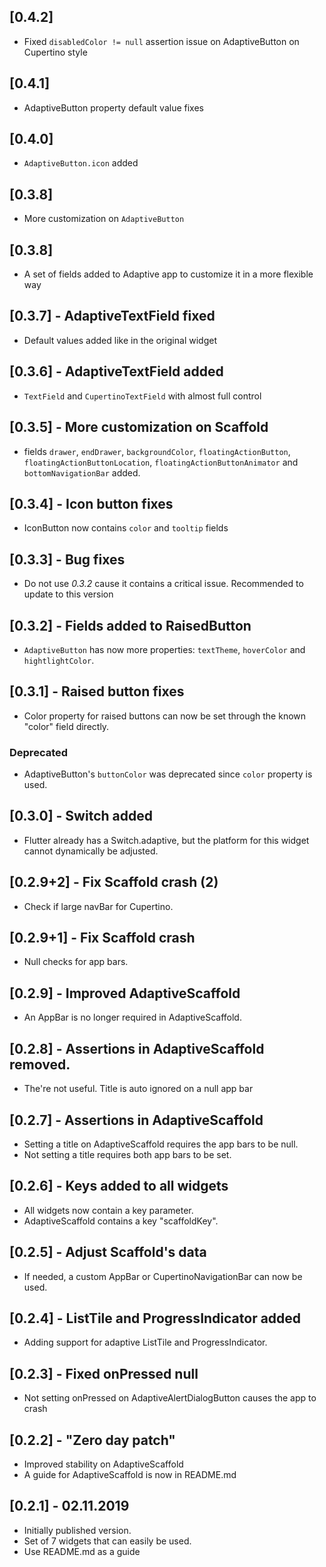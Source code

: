 ## [0.4.2]

* Fixed `disabledColor != null` assertion issue on AdaptiveButton on Cupertino style

## [0.4.1]

* AdaptiveButton property default value fixes

## [0.4.0]

* `AdaptiveButton.icon` added

## [0.3.8]

* More customization on `AdaptiveButton`

## [0.3.8]

* A set of fields added to Adaptive app to customize it in a more flexible way

## [0.3.7] - AdaptiveTextField fixed

* Default values added like in the original widget

## [0.3.6] - AdaptiveTextField added

* `TextField` and `CupertinoTextField` with almost full control

## [0.3.5] - More customization on Scaffold

* fields `drawer`, `endDrawer`, `backgroundColor`, `floatingActionButton`, `floatingActionButtonLocation`, `floatingActionButtonAnimator` and `bottomNavigationBar` added.

## [0.3.4] - Icon button fixes

* IconButton now contains `color` and `tooltip` fields

## [0.3.3] - Bug fixes

* Do not use *0.3.2* cause it contains a critical issue. Recommended to update to this version

## [0.3.2] - Fields added to RaisedButton

* `AdaptiveButton` has now more properties: `textTheme`, `hoverColor` and `hightlightColor`.

## [0.3.1] - Raised button fixes

* Color property for raised buttons can now be set through the known "color" field directly.

### Deprecated

* AdaptiveButton's `buttonColor` was deprecated since `color` property is used.

## [0.3.0] - Switch added

* Flutter already has a Switch.adaptive, but the platform for this widget cannot dynamically be adjusted.

## [0.2.9+2] - Fix Scaffold crash (2)

* Check if large navBar for Cupertino.

## [0.2.9+1] - Fix Scaffold crash

* Null checks for app bars.

## [0.2.9] - Improved AdaptiveScaffold

* An AppBar is no longer required in AdaptiveScaffold.

## [0.2.8] - Assertions in AdaptiveScaffold removed.

* The're not useful. Title is auto ignored on a null app bar

## [0.2.7] - Assertions in AdaptiveScaffold

* Setting a title on AdaptiveScaffold requires the app bars to be null.
* Not setting a title requires both app bars to be set.

## [0.2.6] - Keys added to all widgets

* All widgets now contain a key parameter.
* AdaptiveScaffold contains a key "scaffoldKey".

## [0.2.5] - Adjust Scaffold's data

* If needed, a custom AppBar or CupertinoNavigationBar can now be used.

## [0.2.4] - ListTile and ProgressIndicator added

* Adding support for adaptive ListTile and ProgressIndicator.

## [0.2.3] - Fixed onPressed null

* Not setting onPressed on AdaptiveAlertDialogButton causes the app to crash

## [0.2.2] - "Zero day patch"

* Improved stability on AdaptiveScaffold
* A guide for AdaptiveScaffold is now in README.md

## [0.2.1] - 02.11.2019

* Initially published version.
* Set of 7 widgets that can easily be used.
* Use README.md as a guide